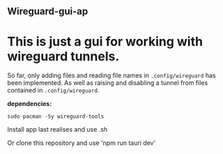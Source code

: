 ## Wireguard-gui-ap

# This is just a gui for working with wireguard tunnels.

So far, only adding files and reading file names in `.config/wireguard` has been implemented.
As well as raising and disabling a tunnel from files contained in `.config/wireguard`.


**dependencies:**
```
sudo pacman -Sy wireguard-tools
```

Install app last realises and use .sh

Or clone this repository and use 'npm run tauri dev'